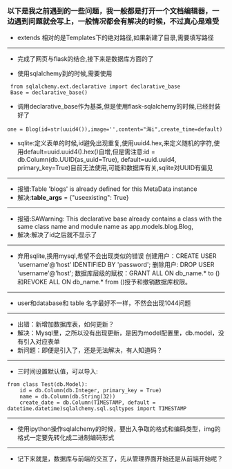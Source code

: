 ### 以下是我之前遇到的一些问题，我一般都是打开一个文档编辑器，一边遇到问题就会写上，一般情况都会有解决的时候，不过真心是难受

* extends 相对的是Templates下的绝对路径,如果新建了目录,需要填写路径
---
* 完成了网页与flask的结合,接下来是数据库方面的了

* 使用sqlalchemy到的时候,需要使用
```
 from sqlalchemy.ext.declarative import declarative_base
 Base = declarative_base()
 ```
* 调用declarative_base作为基类,但是使用flask-sqlalchemy的时候,已经封装好了

```
one = Blog(id=str(uuid4()),image='',content="海i",create_time=default)
``` 
* sqlite:定义表单的时候,id避免出现重复,使用uuid4.hex,来定义随机的字符,使用default=uuid.uuid4().hex()自增,但是需注意:id = db.Column(db.UUID(as_uuid=True), default=uuid.uuid4, primary_key=True)目前无法使用,可能和数据库有关,sqlite对UUID有偏见

---
* 报错:Table 'blogs' is already defined for this MetaData instance
* 解决:__table_args__ = {"useexisting": True}
---

* 报错:SAWarning: This declarative base already contains a class with the same class name and module name as app.models.blog.Blog, 
* 解决:解决了id之后就不显示了

---------------------------------------------
* 弃用sqlite,换用mysql,希望不会出现类似的错误
    创建用户：CREATE USER 'username'@'host' IDENTIFIED BY 'password';
删除用户: DROP USER 'username'@'host';
数据库层级的赋权：GRANT ALL ON db_name.* to ()和REVOKE ALL ON db_name.* from ()授予和撤销数据库权限。
---

* user和database和 table 名字最好不一样，不然会出现1044问题
--- 
* 出错：新增加数据库表，如何更新？
* 解决：Mysql里，之所以没有出现更新，是因为model配置里，db.model，没有引入对应表单
* 新问题：即便是引入了，还是无法解决，有人知道码？
---
* 三时间设置默认值，可以导入:
```
from class Test(db.Model):
    id = db.Column(db.Integer, primary_key = True)
    name = db.Column(db.String(32))
    create_date = db.Column(TIMESTAMP, default = datetime.datetime)sqlalchemy.sql.sqltypes import TIMESTAMP
```
---
* 使用ipython操作sqlalchemy的时候，要出入争取的格式和编码类型，img的格式一定要先转化成二进制编码形式

----------------------------------------------
* 记下来就是，数据库与前端的交互了，先从管理界面开始还是从前端开始呢？